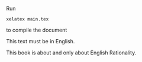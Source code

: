 Run

```shell
xelatex main.tex
```

to compile the document

This text must be in English.

This book is about and only about English Rationality.
